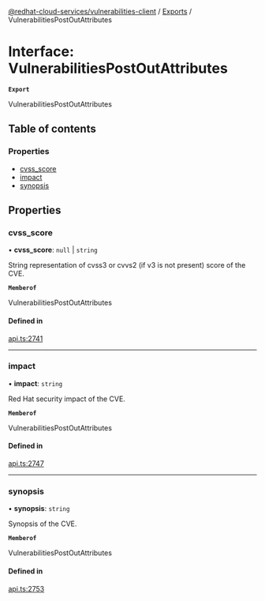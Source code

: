 [@redhat-cloud-services/vulnerabilities-client](../README.md) / [Exports](../modules.md) / VulnerabilitiesPostOutAttributes

# Interface: VulnerabilitiesPostOutAttributes

**`Export`**

VulnerabilitiesPostOutAttributes

## Table of contents

### Properties

- [cvss\_score](VulnerabilitiesPostOutAttributes.md#cvss_score)
- [impact](VulnerabilitiesPostOutAttributes.md#impact)
- [synopsis](VulnerabilitiesPostOutAttributes.md#synopsis)

## Properties

### cvss\_score

• **cvss\_score**: ``null`` \| `string`

String representation of cvss3 or cvvs2 (if v3 is not present) score of the CVE.

**`Memberof`**

VulnerabilitiesPostOutAttributes

#### Defined in

[api.ts:2741](https://github.com/mkholjuraev/javascript-clients/blob/main/packages/vulnerabilities/git-api/api.ts#L2741)

___

### impact

• **impact**: `string`

Red Hat security impact of the CVE.

**`Memberof`**

VulnerabilitiesPostOutAttributes

#### Defined in

[api.ts:2747](https://github.com/mkholjuraev/javascript-clients/blob/main/packages/vulnerabilities/git-api/api.ts#L2747)

___

### synopsis

• **synopsis**: `string`

Synopsis of the CVE.

**`Memberof`**

VulnerabilitiesPostOutAttributes

#### Defined in

[api.ts:2753](https://github.com/mkholjuraev/javascript-clients/blob/main/packages/vulnerabilities/git-api/api.ts#L2753)
